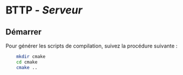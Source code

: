 # BTTP - _Serveur_

## Démarrer
Pour générer les scripts de compilation, suivez la procédure suivante :

```sh
    mkdir cmake
    cd cmake
    cmake ..
```